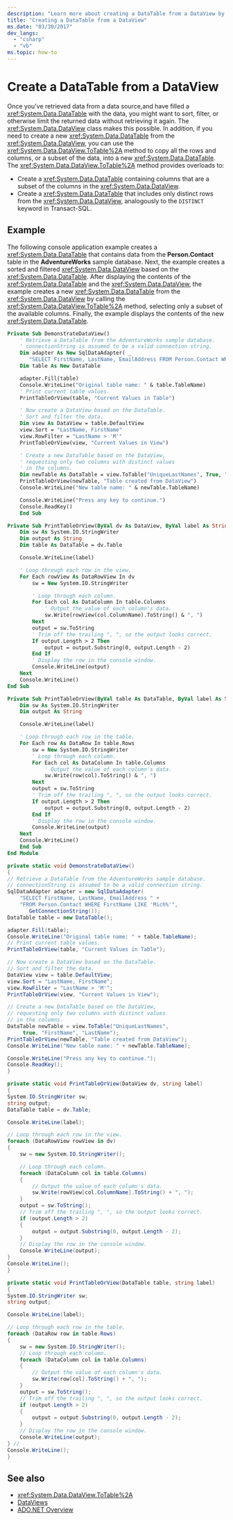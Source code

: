 ```yaml
---
description: "Learn more about creating a DataTable from a DataView by calling DataView.ToTable to copy all or some of the data."
title: "Creating a DataTable from a DataView"
ms.date: "03/30/2017"
dev_langs:
  - "csharp"
  - "vb"
ms.topic: how-to
---
```

# Create a DataTable from a DataView

Once you've retrieved data from a data source,and have filled a <xref:System.Data.DataTable> with the data, you might want to sort, filter, or otherwise limit the returned data without retrieving it again. The <xref:System.Data.DataView> class makes this possible. In addition, if you need to create a new <xref:System.Data.DataTable> from the <xref:System.Data.DataView>, you can use the <xref:System.Data.DataView.ToTable%2A> method to copy all the rows and columns, or a subset of the data, into a new <xref:System.Data.DataTable>. The <xref:System.Data.DataView.ToTable%2A> method provides overloads to:

- Create a <xref:System.Data.DataTable> containing columns that are a subset of the columns in the <xref:System.Data.DataView>.
- Create a <xref:System.Data.DataTable> that includes only distinct rows from the <xref:System.Data.DataView>, analogously to the `DISTINCT` keyword in Transact-SQL.

## Example

 The following console application example creates a <xref:System.Data.DataTable> that contains data from the **Person.Contact** table in the **AdventureWorks** sample database. Next, the example creates a sorted and filtered <xref:System.Data.DataView> based on the <xref:System.Data.DataTable>. After displaying the contents of the <xref:System.Data.DataTable> and the <xref:System.Data.DataView>, the example creates a new <xref:System.Data.DataTable> from the <xref:System.Data.DataView> by calling the <xref:System.Data.DataView.ToTable%2A> method, selecting only a subset of the available columns. Finally, the example displays the contents of the new <xref:System.Data.DataTable>.

```vb
Private Sub DemonstrateDataView()
    ' Retrieve a DataTable from the AdventureWorks sample database.
    ' connectionString is assumed to be a valid connection string.
    Dim adapter As New SqlDataAdapter( _
       "SELECT FirstName, LastName, EmailAddress FROM Person.Contact WHERE FirstName LIKE 'Mich%'", connectionString)
    Dim table As New DataTable

    adapter.Fill(table)
    Console.WriteLine("Original table name: " & table.TableName)
    ' Print current table values.
    PrintTableOrView(table, "Current Values in Table")

    ' Now create a DataView based on the DataTable.
    ' Sort and filter the data.
    Dim view As DataView = table.DefaultView
    view.Sort = "LastName, FirstName"
    view.RowFilter = "LastName > 'M'"
    PrintTableOrView(view, "Current Values in View")

    ' Create a new DataTable based on the DataView,
    ' requesting only two columns with distinct values
    ' in the columns.
    Dim newTable As DataTable = view.ToTable("UniqueLastNames", True, "FirstName", "LastName")
    PrintTableOrView(newTable, "Table created from DataView")
    Console.WriteLine("New table name: " & newTable.TableName)

    Console.WriteLine("Press any key to continue.")
    Console.ReadKey()
    End Sub

Private Sub PrintTableOrView(ByVal dv As DataView, ByVal label As String)
    Dim sw As System.IO.StringWriter
    Dim output As String
    Dim table As DataTable = dv.Table

    Console.WriteLine(label)

    ' Loop through each row in the view.
    For Each rowView As DataRowView In dv
        sw = New System.IO.StringWriter

        ' Loop through each column.
        For Each col As DataColumn In table.Columns
            ' Output the value of each column's data.
            sw.Write(rowView(col.ColumnName).ToString() & ", ")
        Next
        output = sw.ToString
        ' Trim off the trailing ", ", so the output looks correct.
        If output.Length > 2 Then
            output = output.Substring(0, output.Length - 2)
        End If
        ' Display the row in the console window.
        Console.WriteLine(output)
    Next
    Console.WriteLine()
End Sub

Private Sub PrintTableOrView(ByVal table As DataTable, ByVal label As String)
    Dim sw As System.IO.StringWriter
    Dim output As String

    Console.WriteLine(label)

    ' Loop through each row in the table.
    For Each row As DataRow In table.Rows
        sw = New System.IO.StringWriter
        ' Loop through each column.
        For Each col As DataColumn In table.Columns
            ' Output the value of each column's data.
            sw.Write(row(col).ToString() & ", ")
        Next
        output = sw.ToString
        ' Trim off the trailing ", ", so the output looks correct.
        If output.Length > 2 Then
            output = output.Substring(0, output.Length - 2)
        End If
        ' Display the row in the console window.
        Console.WriteLine(output)
    Next
    Console.WriteLine()
    End Sub
End Module
```

```csharp
private static void DemonstrateDataView()
{
// Retrieve a DataTable from the AdventureWorks sample database.
// connectionString is assumed to be a valid connection string.
SqlDataAdapter adapter = new SqlDataAdapter(
    "SELECT FirstName, LastName, EmailAddress " +
    "FROM Person.Contact WHERE FirstName LIKE 'Mich%'",
       GetConnectionString());
DataTable table = new DataTable();

adapter.Fill(table);
Console.WriteLine("Original table name: " + table.TableName);
// Print current table values.
PrintTableOrView(table, "Current Values in Table");

// Now create a DataView based on the DataTable.
// Sort and filter the data.
DataView view = table.DefaultView;
view.Sort = "LastName, FirstName";
view.RowFilter = "LastName > 'M'";
PrintTableOrView(view, "Current Values in View");

// Create a new DataTable based on the DataView,
// requesting only two columns with distinct values
// in the columns.
DataTable newTable = view.ToTable("UniqueLastNames",
     true, "FirstName", "LastName");
PrintTableOrView(newTable, "Table created from DataView");
Console.WriteLine("New table name: " + newTable.TableName);

Console.WriteLine("Press any key to continue.");
Console.ReadKey();
}

private static void PrintTableOrView(DataView dv, string label)
{
System.IO.StringWriter sw;
string output;
DataTable table = dv.Table;

Console.WriteLine(label);

// Loop through each row in the view.
foreach (DataRowView rowView in dv)
{
    sw = new System.IO.StringWriter();

    // Loop through each column.
    foreach (DataColumn col in table.Columns)
    {
        // Output the value of each column's data.
        sw.Write(rowView[col.ColumnName].ToString() + ", ");
    }
    output = sw.ToString();
    // Trim off the trailing ", ", so the output looks correct.
    if (output.Length > 2)
    {
        output = output.Substring(0, output.Length - 2);
    }
    // Display the row in the console window.
    Console.WriteLine(output);
}
Console.WriteLine();
}

private static void PrintTableOrView(DataTable table, string label)
{
System.IO.StringWriter sw;
string output;

Console.WriteLine(label);

// Loop through each row in the table.
foreach (DataRow row in table.Rows)
{
    sw = new System.IO.StringWriter();
    // Loop through each column.
    foreach (DataColumn col in table.Columns)
    {
        // Output the value of each column's data.
        sw.Write(row[col].ToString() + ", ");
    }
    output = sw.ToString();
    // Trim off the trailing ", ", so the output looks correct.
    if (output.Length > 2)
    {
        output = output.Substring(0, output.Length - 2);
    }
    // Display the row in the console window.
    Console.WriteLine(output);
} //
Console.WriteLine();
}
```

## See also

- <xref:System.Data.DataView.ToTable%2A>
- [DataViews](dataviews.md)
- [ADO.NET Overview](../ado-net-overview.md)

